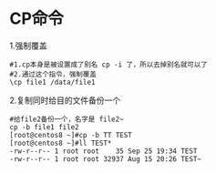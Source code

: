 # CP命令

1.强制覆盖

```
#1.cp本身是被设置成了别名 cp -i 了，所以去掉别名就可以了
#2.通过这个指令，强制覆盖
\cp file1 /data/file1  
```

2.复制同时给目的文件备份一个

```
#给file2备份一个，名字是 file2~
cp -b file1 file2
[root@centos8 ~]#cp -b TT TEST
[root@centos8 ~]#ll TEST*
-rw-r--r-- 1 root root    35 Sep 25 19:34 TEST
-rw-r--r-- 1 root root 32937 Aug 15 20:26 TEST~
```

